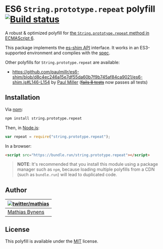 # ES6 `String.prototype.repeat` polyfill [![Build status](https://travis-ci.org/mathiasbynens/String.prototype.repeat.svg?branch=master)](https://travis-ci.org/mathiasbynens/String.prototype.repeat)

A robust & optimized polyfill for [the `String.prototype.repeat` method in ECMAScript 6](http://ecma-international.org/ecma-262/6.0/#sec-string.prototype.repeat).

This package implements the [es-shim API](https://github.com/es-shims/api) interface. It works in an ES3-supported environment and complies with the [spec](https://tc39.es/ecma262/#sec-string.prototype.repeat).

Other polyfills for `String.prototype.repeat` are available:

- <https://github.com/paulmillr/es6-shim/blob/d8c4ec246a15e7df55da60b7f9b745af84ca9021/es6-shim.js#L146-L154> by [Paul Miller](http://paulmillr.com/) (~~[fails 8 tests](https://github.com/paulmillr/es6-shim/issues/164)~~ now passes all tests)

## Installation

Via [npm](https://www.npmjs.com/):

```bash
npm install string.prototype.repeat
```

Then, in [Node.js](https://nodejs.org/):

```js
var repeat = require("string.prototype.repeat");
```

In a browser:

```html
<script src="https://bundle.run/string.prototype.repeat"></script>
```

> **NOTE**: It's recommended that you install this module using a package manager
> such as `npm`, because loading multiple polyfills from a CDN (such as `bundle.run`)
> will lead to duplicated code.

## Author

| [![twitter/mathias](https://gravatar.com/avatar/24e08a9ea84deb17ae121074d0f17125?s=70)](https://twitter.com/mathias "Follow @mathias on Twitter") |
| ------------------------------------------------------------------------------------------------------------------------------------------------- |
| [Mathias Bynens](https://mathiasbynens.be/)                                                                                                       |

## License

This polyfill is available under the [MIT](https://mths.be/mit) license.

